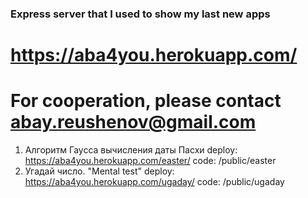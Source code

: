 ### Express server that I used to show my last new apps
# https://aba4you.herokuapp.com/
# For cooperation, please contact abay.reushenov@gmail.com
1. Алгоритм Гаусса вычисления даты Пасхи
deploy: https://aba4you.herokuapp.com/easter/ 
code: /public/easter
2.  Угадай число. "Mental test"
deploy: https://aba4you.herokuapp.com/ugaday/ 
code: /public/ugaday
